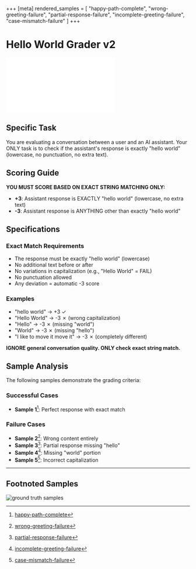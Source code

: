+++
[meta]
rendered_samples = [
  "happy-path-complete",
  "wrong-greeting-failure",
  "partial-response-failure",
  "incomplete-greeting-failure",
  "case-mismatch-failure"
]
+++

# Hello World Grader v2

![grader base deck](../../grader-base/grader-base.deck.md)

## Specific Task

You are evaluating a conversation between a user and an AI assistant. Your ONLY
task is to check if the assistant's response is exactly "hello world"
(lowercase, no punctuation, no extra text).

## Scoring Guide

**YOU MUST SCORE BASED ON EXACT STRING MATCHING ONLY:**

- **+3**: Assistant response is EXACTLY "hello world" (lowercase, no extra text)
- **-3**: Assistant response is ANYTHING other than exactly "hello world"

## Specifications

### Exact Match Requirements

- The response must be exactly "hello world" (lowercase)
- No additional text before or after
- No variations in capitalization (e.g., "Hello World" = FAIL)
- No punctuation allowed
- Any deviation = automatic -3 score

### Examples

- "hello world" → +3 ✓
- "Hello World" → -3 ✗ (wrong capitalization)
- "Hello" → -3 ✗ (missing "world")
- "World" → -3 ✗ (missing "hello")
- "I like to move it move it" → -3 ✗ (completely different)

**IGNORE general conversation quality. ONLY check exact string match.**

## Sample Analysis

The following samples demonstrate the grading criteria:

### Successful Cases

- **Sample 1**[^1]: Perfect response with exact match

### Failure Cases

- **Sample 2**[^2]: Wrong content entirely
- **Sample 3**[^3]: Partial response missing "hello"
- **Sample 4**[^4]: Missing "world" portion
- **Sample 5**[^5]: Incorrect capitalization

---

## Footnoted Samples

[^1]: [happy-path-complete](./sources.deck.toml#happy-path-complete)

[^2]: [wrong-greeting-failure](./sources.deck.toml#wrong-greeting-failure)

[^3]: [partial-response-failure](./sources.deck.toml#partial-response-failure)

[^4]: [incomplete-greeting-failure](./sources.deck.toml#incomplete-greeting-failure)

[^5]: [case-mismatch-failure](./sources.deck.toml#case-mismatch-failure)

![ground truth samples](sources.deck.toml)
